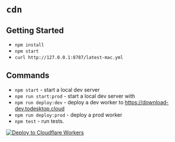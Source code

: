 # `cdn`

## Getting Started

- `npm install`
- `npm start`
- `curl http://127.0.0.1:8787/latest-mac.yml`

## Commands

- `npm start` - start a local dev server
- `npm run start:prod` - start a local dev server with
- `npm run deploy:dev` - deploy a dev worker to
  https://download-dev.todesktop.cloud
- `npm run deploy:prod` - deploy a prod worker
- `npm test` - run tests.

[![Deploy to Cloudflare Workers](https://deploy.workers.cloudflare.com/button)](https://deploy.workers.cloudflare.com/?url=https://github.com/ToDesktop/self-hosted-cdn)
